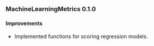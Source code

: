 ### MachineLearningMetrics 0.1.0

#### Improvements

-   Implemented functions for scoring regression models.
